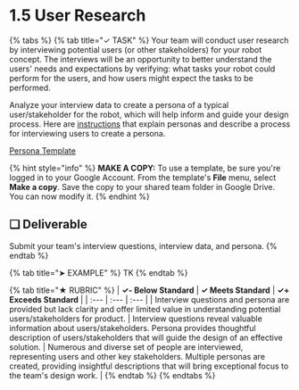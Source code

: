 # 1.5 User Research

{% tabs %}
{% tab title="✓ TASK" %}
Your team will conduct user research by interviewing potential users \(or other stakeholders\) for your robot concept. The interviews will be an opportunity to better understand the users' needs and expectations by verifying:  what tasks your robot could perform for the users, and how users might expect the tasks to be performed.

Analyze your interview data to create a persona of a typical user/stakeholder for the robot, which will help inform and guide your design process. Here are [instructions](https://docs.idew.org/principles-and-practices/practices/design-practices/personas) that explain personas and describe a process for interviewing users to create a persona.

[Persona Template](https://drive.google.com/open?id=1osCQyHANhkd-mhSi3pqS-eDHLCoJ6HWfLkiK4UPMOkI)

{% hint style="info" %}
**MAKE A COPY:**  To use a template, be sure you're logged in to your Google Account. From the template's **File** menu, select **Make a copy**. Save the copy to your shared team folder in Google Drive. You can now modify it.
{% endhint %}

## **❏ Deliverable**

Submit your team's interview questions, interview data, and persona.
{% endtab %}

{% tab title="➤ EXAMPLE" %}
TK
{% endtab %}

{% tab title="★ RUBRIC" %}
| **✓- Below Standard** | **✓ Meets Standard** | **✓+ Exceeds Standard** |
| :--- | :--- | :--- |
| Interview questions and persona are provided but lack clarity and offer limited value in understanding potential users/stakeholders for product. | Interview questions reveal valuable information about users/stakeholders. Persona provides thoughtful description of users/stakeholders that will guide the design of an effective solution. | Numerous and diverse set of people are interviewed, representing users and other key stakeholders. Multiple personas are created, providing insightful descriptions that will bring exceptional focus to the team's design work. |
{% endtab %}
{% endtabs %}

